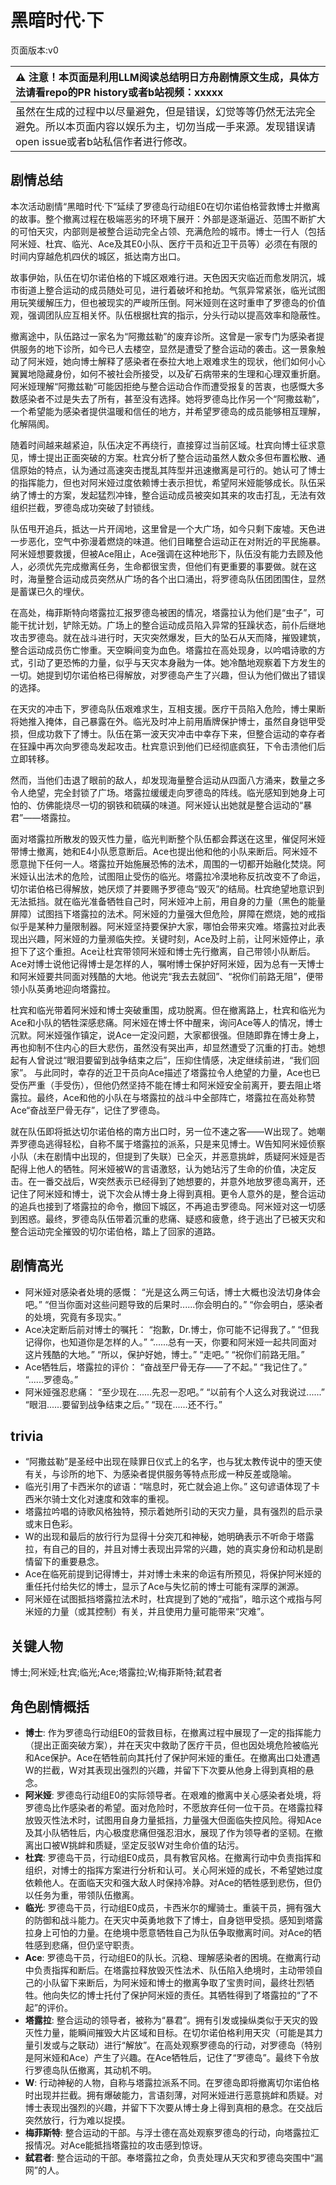 # 黑暗时代·下
页面版本:v0
 

| :warning: 注意！本页面是利用LLM阅读总结明日方舟剧情原文生成，具体方法请看repo的PR history或者b站视频：xxxxx           |
|:----------------------------|
| 虽然在生成的过程中以尽量避免，但是错误，幻觉等等仍然无法完全避免。所以本页面内容以娱乐为主，切勿当成一手来源。发现错误请open issue或者b站私信作者进行修改。|



## 剧情总结
本次活动剧情“黑暗时代·下”延续了罗德岛行动组E0在切尔诺伯格营救博士并撤离的故事。整个撤离过程在极端恶劣的环境下展开：外部是逐渐逼近、范围不断扩大的可怕天灾，内部则是被整合运动完全占领、充满危险的城市。博士一行人（包括阿米娅、杜宾、临光、Ace及其E0小队、医疗干员和近卫干员等）必须在有限的时间内穿越危机四伏的城区，抵达南方出口。

故事伊始，队伍在切尔诺伯格的下城区艰难行进。天色因天灾临近而愈发阴沉，城市街道上整合运动的成员随处可见，进行着破坏和抢劫。气氛异常紧张，临光试图用玩笑缓解压力，但也被现实的严峻所压倒。阿米娅则在这时重申了罗德岛的价值观，强调团队应互相关怀。队伍根据杜宾的指示，分头行动以提高效率和隐蔽性。

撤离途中，队伍路过一家名为“阿撒兹勒”的废弃诊所。这曾是一家专门为感染者提供服务的地下诊所，如今已人去楼空，显然是遭受了整合运动的袭击。这一景象触动了阿米娅，她向博士解释了感染者在泰拉大地上艰难求生的现状，他们如何小心翼翼地隐藏身份，如何不被社会所接受，以及矿石病带来的生理和心理双重折磨。阿米娅理解“阿撒兹勒”可能因拒绝与整合运动合作而遭受报复的苦衷，也感慨大多数感染者不过是失去了所有，甚至没有选择。她将罗德岛比作另一个“阿撒兹勒”，一个希望能为感染者提供温暖和信任的地方，并希望罗德岛的成员能够相互理解，化解隔阂。

随着时间越来越紧迫，队伍决定不再绕行，直接穿过当前区域。杜宾向博士征求意见，博士提出正面突破的方案。杜宾分析了整合运动虽然人数众多但布置松散、通信原始的特点，认为通过高速突击搅乱其阵型并迅速撤离是可行的。她认可了博士的指挥能力，但也对阿米娅过度依赖博士表示担忧，希望阿米娅能够成长。队伍采纳了博士的方案，发起猛烈冲锋，整合运动成员被突如其来的攻击打乱，无法有效组织拦截，罗德岛成功突破了封锁线。

队伍甩开追兵，抵达一片开阔地，这里曾是一个大广场，如今只剩下废墟。天色进一步恶化，空气中弥漫着燃烧的味道。他们目睹整合运动正在对附近的平民施暴。阿米娅想要救援，但被Ace阻止，Ace强调在这种地形下，队伍没有能力去顾及他人，必须优先完成撤离任务，生命都很宝贵，但他们有更重要的事要做。就在这时，海量整合运动成员突然从广场的各个出口涌出，将罗德岛队伍团团围住，显然是蓄谋已久的埋伏。

在高处，梅菲斯特向塔露拉汇报罗德岛被困的情况，塔露拉认为他们是“虫子”，可能干扰计划，铲除无妨。广场上的整合运动成员陷入异常的狂躁状态，前仆后继地攻击罗德岛。就在战斗进行时，天灾突然爆发，巨大的坠石从天而降，摧毁建筑，整合运动成员伤亡惨重。天空瞬间变为血色。塔露拉在高处现身，以吟唱诗歌的方式，引动了更恐怖的力量，似乎与天灾本身融为一体。她冷酷地观察着下方发生的一切。她提到切尔诺伯格已得解放，对罗德岛产生了兴趣，但认为他们做出了错误的选择。

在天灾的冲击下，罗德岛队伍艰难求生，互相支援。医疗干员陷入危险，博士果断将她推入掩体，自己暴露在外。临光及时冲上前用盾牌保护博士，虽然自身铠甲受损，但成功救下了博士。队伍在第一波天灾冲击中幸存下来，但整合运动的幸存者在狂躁中再次向罗德岛发起攻击。杜宾意识到他们已经彻底疯狂，下令击溃他们后立即转移。

然而，当他们击退了眼前的敌人，却发现海量整合运动从四面八方涌来，数量之多令人绝望，完全封锁了广场。塔露拉缓缓走向罗德岛的阵线。临光感知到她身上可怕的、仿佛能烧尽一切的钢铁和硫磺的味道。阿米娅认出她就是整合运动的“暴君”——塔露拉。

面对塔露拉所散发的毁灭性力量，临光判断整个队伍都会葬送在这里，催促阿米娅带博士撤离，她和E4小队愿意断后。Ace也提出他和他的小队来断后。阿米娅不愿意抛下任何一人。塔露拉开始施展恐怖的法术，周围的一切都开始融化焚烧。阿米娅认出法术的危险，试图阻止受伤的临光。塔露拉冷漠地称反抗改变不了命运，切尔诺伯格已得解放，她厌烦了并要赐予罗德岛“毁灭”的结局。杜宾绝望地意识到无法抵挡。就在临光准备牺牲自己时，阿米娅冲上前，用自身的力量（黑色的能量屏障）试图挡下塔露拉的法术。阿米娅的力量强大但危险，屏障在燃烧，她的戒指似乎是某种力量限制器。阿米娅坚持要保护大家，哪怕会带来灾难。塔露拉对此表现出兴趣，阿米娅的力量濒临失控。关键时刻，Ace及时上前，让阿米娅停止，承担下了这个重担。Ace让杜宾带领阿米娅和博士先行撤离，自己带领小队断后。Ace对博士说他记得博士是怎样的人，嘱咐博士保护好阿米娅，因为总有一天博士和阿米娅要共同面对残酷的大地。他说完“我去去就回”、“祝你们前路无阻”，便带领小队英勇地迎向塔露拉。

杜宾和临光带着阿米娅和博士突破重围，成功脱离。但在撤离路上，杜宾和临光为Ace和小队的牺牲深感悲痛。阿米娅在博士怀中醒来，询问Ace等人的情况，博士沉默。阿米娅强作镇定，说Ace一定没问题，大家都很强。但随即靠在博士身上，再也抑制不住内心的巨大悲伤，虽然没有哭出声，却显然遭受了沉重的打击。她想起有人曾说过“眼泪要留到战争结束之后”，压抑住情感，决定继续前进，“我们回家”。
与此同时，幸存的近卫干员向Ace描述了塔露拉令人绝望的力量，Ace也已受伤严重（手受伤），但他仍然坚持不能在博士和阿米娅安全前离开，要去阻止塔露拉。最终，Ace和他的小队在与塔露拉的战斗中全部阵亡，塔露拉在高处称赞Ace“奋战至尸骨无存”，记住了罗德岛。

就在队伍即将抵达切尔诺伯格的南方出口时，另一位不速之客——W出现了。她嘲弄罗德岛逃得轻松，自称不属于塔露拉的派系，只是来见博士。W告知阿米娅侦察小队（未在剧情中出现的，但提到了失联）已全灭，并恶意挑衅，质疑阿米娅是否配得上他人的牺牲。阿米娅被W的言语激怒，认为她玷污了生命的价值，决定反击。在一番交战后，W突然表示已经得到了她想要的，并意外地放罗德岛离开，还记住了阿米娅和博士，说下次会从博士身上得到真相。更令人意外的是，整合运动的追兵也接到了塔露拉的命令，撤回下城区，不再追击罗德岛。阿米娅对这一切感到困惑。最终，罗德岛队伍带着沉重的悲痛、疑惑和疲惫，终于逃出了已被天灾和整合运动完全摧毁的切尔诺伯格，踏上了回家的道路。
## 剧情高光
- 阿米娅对感染者处境的感慨：
“光是这么两三句话，博士大概也没法切身体会吧。”
“但当你面对这些问题导致的后果时......你会明白的。”
“你会明白，感染者的处境，究竟有多现实。”
- Ace决定断后前对博士的嘱托：
“抱歉，Dr.博士，你可能不记得我了。”
“但我记得你，也知道你是怎样的人。”
“......总有一天，你要和阿米娅一起共同面对这片残酷的大地。”
“所以，保护好她，博士。”
“走吧。”
“祝你们前路无阻。”
- Ace牺牲后，塔露拉的评价：
“奋战至尸骨无存——了不起。”
“我记住了。”
“......罗德岛。”
- 阿米娅强忍悲痛：
“至少现在......先忍一忍吧。”
“以前有个人这么对我说过......”
“眼泪......要留到战争结束之后。”
“现在......还不行。”
## trivia
- “阿撒兹勒”是圣经中出现在赎罪日仪式上的名字，也与犹太教传说中的堕天使有关，与诊所的地下、为感染者提供服务等特点形成一种反差或隐喻。
- 临光引用了卡西米尔的谚语：“喘息时，死亡就会追上你。” 这句谚语体现了卡西米尔骑士文化对速度和效率的重视。
- 塔露拉吟唱的诗歌风格独特，预示着她所引动的天灾力量，具有强烈的启示录或末日色彩。
- W的出现和最后的放行行为显得十分突兀和神秘，她明确表示不听命于塔露拉，有自己的目的，并且对博士表现出异常的兴趣，她的真实身份和动机是剧情留下的重要悬念。
- Ace在临死前提到记得博士，并对博士未来的命运有所预见，将保护阿米娅的重任托付给失忆的博士，显示了Ace与失忆前的博士可能有深厚的渊源。
- 阿米娅在试图抵挡塔露拉法术时，杜宾提到了她的“戒指”，暗示这个戒指与阿米娅的力量（或其控制）有关，并且使用力量可能带来“灾难”。
## 关键人物
博士;阿米娅;杜宾;临光;Ace;塔露拉;W;梅菲斯特;弑君者
## 角色剧情概括
-   **博士**: 作为罗德岛行动组E0的营救目标，在撤离过程中展现了一定的指挥能力（提出正面突破方案），并在天灾中救助了医疗干员，但也因处境危险被临光和Ace保护。Ace在牺牲前向其托付了保护阿米娅的重任。在撤离出口处遭遇W的拦截，W对其表现出强烈的兴趣，并留下下次要从他身上得到真相的悬念。
-   **阿米娅**: 罗德岛行动组E0的实际领导者。在艰难的撤离中关心感染者处境，将罗德岛比作感染者的希望。面对危险时，不愿放弃任何一位干员。在塔露拉释放毁灭性法术时，试图用自身力量抵挡，力量强大但面临失控风险。得知Ace及其小队牺牲后，内心极度悲痛但强忍泪水，展现了作为领导者的坚韧。在撤离出口被W挑衅和质疑，坚定反驳W对生命价值的玷污。
-   **杜宾**: 罗德岛干员，行动组E0成员，具有教官风格。在撤离行动中负责指挥和组织，对博士的指挥方案进行分析和认可。关心阿米娅的成长，不希望她过度依赖他人。在面临天灾和强大敌人时保持冷静。对Ace的牺牲感到悲伤，但仍以任务为重，带领队伍撤离。
-   **临光**: 罗德岛干员，行动组E0成员，卡西米尔的耀骑士。重装干员，拥有强大的防御和战斗能力。在天灾中英勇地救下了博士，自身铠甲受损。感知到塔露拉身上可怕的力量。在绝境中愿意牺牲自己为队伍争取撤离时间。对Ace的牺牲感到悲痛，但仍坚守职责。
-   **Ace**: 罗德岛干员，行动组E0的队长。沉稳、理解感染者的困境。在撤离行动中负责指挥和断后。在塔露拉释放毁灭性法术、队伍陷入绝境时，主动带领自己的小队留下来断后，为阿米娅和博士的撤离争取了宝贵时间，最终壮烈牺牲。他向失忆的博士托付了保护阿米娅的责任。其牺牲得到了塔露拉的“了不起”的评价。
-   **塔露拉**: 整合运动的领导者，被称为“暴君”。拥有引发或操纵类似于天灾的毁灭性力量，能瞬间摧毁大片区域和目标。在切尔诺伯格利用天灾（可能是其力量引发或与之联动）进行“解放”。在高处观察罗德岛的行动，对罗德岛（特别是阿米娅和Ace）产生了兴趣。在Ace牺牲后，记住了“罗德岛”。最终下令放行罗德岛队伍撤离，其动机不明。
-   **W**: 行动神秘的人物，自称与塔露拉派系不同。在罗德岛即将撤离切尔诺伯格时出现并拦截。拥有爆破能力，言语刻薄，对阿米娅进行恶意挑衅和质疑。对博士表现出强烈的兴趣，并留下下次要从博士身上得到真相的悬念。在交战后突然放行，行为难以捉摸。
-   **梅菲斯特**: 整合运动的干部。与浮士德在高处观察罗德岛的行动，向塔露拉汇报情况。对Ace能抵挡塔露拉的攻击感到惊讶。
-   **弑君者**: 整合运动的干部。奉塔露拉之命，负责处理从天灾和罗德岛突围中“漏网”的人。